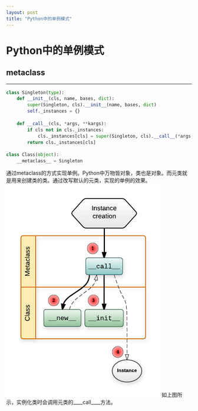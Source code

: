 ```yaml
---
layout: post
title: "Python中的单例模式"
---
```


# Python中的单例模式

## metaclass
---
```python
class Singleton(type):
	def __init__(cls, name, bases, dict):
		super(Singleton, cls).__init__(name, bases, dict)
		self._instances = {}
		
	def __call__(cls, *args, **kargs):
		if cls not in cls._instances:
			cls._instances[cls] = super(Singleton, cls).__call__(*args, **kargs)
		return cls._instances[cls]

class Class(object):
	__metaclass__ = Singleton
```

通过metaclass的方式实现单例。Python中万物皆对象，类也是对象。而元类就是用来创建类的类。通过改写默认的元类，实现的单例的效果。
![instance-creation](/img/instance-creation.png)
如上图所示，实例化类时会调用元类的____call____方法。